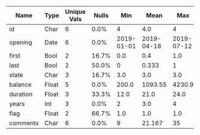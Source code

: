 | Name     | Type   | Unique Vals | Nulls   |  Min       |  Mean      |  Max       |
| ----     | ------ | ----------- | ------- |  ---       |  ----      |  ---       |
| id       | Char   |           6 |    0.0% |          4 |        4.0 |          4 |
| opening  | Date   |           6 |    0.0% | 2019-01-01 | 2019-04-18 | 2019-07-12 |
| first    | Bool   |           2 |   16.7% |        0.0 |        0.4 |        1.0 |
| last     | Bool   |           2 |   50.0% |          0 |      0.333 |          1 |
| state    | Char   |           3 |   16.7% |        3.0 |        3.0 |        3.0 |
| balance  | Float  |           5 |    0.0% |      200.0 |    1093.55 |     4230.9 |
| duration | Float  |           3 |   33.3% |       12.0 |       21.0 |       24.0 |
| years    | Int    |           3 |    0.0% |          2 |        3.0 |          4 |
| flag     | Float  |           2 |   66.7% |        1.0 |        1.0 |        1.0 |
| comments | Char   |           6 |    0.0% |          9 |     21.167 |         35 |
